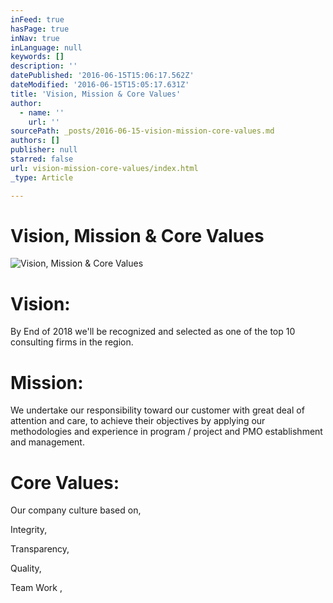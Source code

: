 ```yaml
---
inFeed: true
hasPage: true
inNav: true
inLanguage: null
keywords: []
description: ''
datePublished: '2016-06-15T15:06:17.562Z'
dateModified: '2016-06-15T15:05:17.631Z'
title: 'Vision, Mission & Core Values'
author:
  - name: ''
    url: ''
sourcePath: _posts/2016-06-15-vision-mission-core-values.md
authors: []
publisher: null
starred: false
url: vision-mission-core-values/index.html
_type: Article

---
```

# Vision, Mission & Core Values
![Vision, Mission & Core Values](https://the-grid-user-content.s3-us-west-2.amazonaws.com/ac0d2a6f-1b1d-48f9-9d49-76c32871d7f4.jpg)

# Vision:

By End of 2018 we'll be recognized and selected as one of the top 10 consulting firms in the region.

# Mission:

We undertake our responsibility toward our customer with great deal of attention and care, to achieve their objectives by applying our methodologies and experience in program / project and PMO establishment and management.

# Core Values:

Our company culture based on,

Integrity,

Transparency,

Quality,

Team Work ,